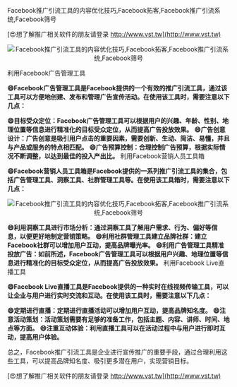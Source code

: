 Facebook推广引流工具的内容优化技巧,Facebook拓客,Facebook推广引流系统,Facebook筛号

[😍想了解推广相关软件的朋友请登录 http://www.vst.tw](http://www.vst.tw)

 <center><img src="https://vst.tw/MP4/tuiguang/png/7.png" alt="Facebook推广引流工具的内容优化技巧,Facebook拓客,Facebook推广引流系统,Facebook筛号"></center>

利用Facebook广告管理工具

**😄Facebook广告管理工具是Facebook提供的一个有效的推广引流工具，通过该工具可以方便地创建、发布和管理广告宣传活动。在使用该工具时，需要注意以下几点：**

**😄目标受众定位：Facebook广告管理工具可以根据用户的兴趣、年龄、性别、地理位置等信息进行精准化的目标受众定位，从而提高广告投放效果。**
**😄广告创意设计：广告创意是吸引用户点击的重要因素，需要创新、生动、简洁、易懂，并且与产品或服务的特点相匹配。**
**😄广告预算控制：合理控制广告预算，根据实际情况不断调整，以达到最佳的投入产出比。**
利用Facebook营销人员工具箱

**😄Facebook营销人员工具箱是Facebook提供的一系列推广引流工具的集合，包括广告管理工具、洞察工具、社群管理工具等。在使用该工具箱时，需要注意以下几点：**

 <center><img src="https://vst.tw/MP4/tuiguang/png/8.png" alt="Facebook推广引流工具的内容优化技巧,Facebook拓客,Facebook推广引流系统,Facebook筛号"></center>

**😄利用洞察工具进行市场分析：通过洞察工具了解用户需求、行为、偏好等信息，以便更好地制定营销策略。**
**😄利用社群管理工具建立品牌社群：建立Facebook社群可以增加用户互动，提高品牌曝光率。**
**😄利用广告管理工具精准投放广告：如前所述，Facebook广告管理工具可以根据用户兴趣、地理位置等信息进行精准化的目标受众定位，从而提高广告投放效果。**
利用Facebook Live直播工具

**😄Facebook Live直播工具是Facebook提供的一种实时在线视频传输工具，可以让企业与用户进行实时交流和互动。在使用该工具时，需要注意以下几点：**

**😄定期进行直播：定期进行直播活动可以增加用户互动，提高品牌知名度。**
**😄注意活动策划：活动策划需要有足够的准备工作，包括主题、内容、讲师、时间、地点等方面。**
**😄注重互动体验：利用直播工具可以在活动过程中与用户进行即时互动，提高用户体验。**

总之，Facebook推广引流工具是企业进行宣传推广的重要手段，通过合理利用这些工具，可以提高品牌知名度、吸引更多潜在用户，实现营销目标。

[😍想了解推广相关软件的朋友请登录 http://www.vst.tw](http://www.vst.tw)



